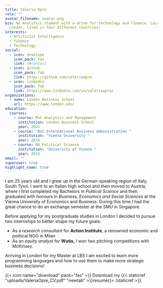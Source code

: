 ```yaml
---
title: Valeria Opre
role: ""
avatar_filename: avatar.png
bio: An Analytics student with a drive for technology and finance. Located in
  London, lived in four different countries!
interests:
  - Artificial Intelligence
  - Finance
  - Technology
social:
  - icon: envelope
    icon_pack: fas
    link: /#contact
  - icon: github
    icon_pack: fab
    link: https://github.com/valeriaopre
  - icon: linkedin
    icon_pack: fab
    link: https://www.linkedin.com/in/valeriaopre/
organizations:
  - name: London Business School
    url: https://www.london.edu/
education:
  courses:
    - course: MsC Analytics and Management
      institution: London Business School
      year: 2021
    - course: "BsC International Business Administration "
      institution: "Vienna University "
      year: 2016
    - course: BA Political Science
      institution: "University of Vienna "
      year: 2015
email: ""
superuser: true
highlight_name: true
---
```

I am 25 years old and I grew up in the German-speaking region of Italy, South Tyrol. I went to an Italian high school and then moved to Austria, where I first completed my Bachelors in *Political Science* and then graduated with honours in *Business, Economics and Social Sciences* at the Vienna University of Economics and Business. During this time I had the great chance to do an exchange semester at the SMU in Singapore.

Before applying for my postgraduate studies in London I decided to pursue two internships to better shape my future goals: 

* As a *research consultant* for **Action Institute**, a renowned economic and political NGO in Milan 
* As an *equity analyst* for **Wutis,** I won two pitching competitions with McKinsey.

Arriving in London for my Master at LBS I am excited to learn more programming languages and how to use them to make more strategic business decisions!

{{< icon name="download" pack="fas" >}} Download my {{< staticref "uploads/ValeriaOpre_CV.pdf" "newtab" >}}resumé{{< /staticref >}}.